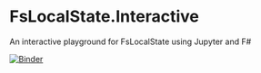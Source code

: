 # FsLocalState.Interactive
An interactive playground for FsLocalState using Jupyter and F#

[![Binder](https://mybinder.org/badge_logo.svg)](https://mybinder.org/v2/gh/ronaldschlenker/FsLocalState.Interactive/master)
